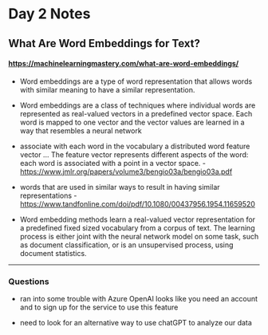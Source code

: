 # Day 2 Notes

## What Are Word Embeddings for Text?

#### https://machinelearningmastery.com/what-are-word-embeddings/

* Word embeddings are a type of word representation that allows words with similar meaning to have a similar representation.

* Word embeddings are a class of techniques where individual words are represented as real-valued vectors in a predefined vector space. Each word is mapped to one vector and the vector values are learned in a way that resembles a neural network

* associate with each word in the vocabulary a distributed word feature vector … The feature vector represents different aspects of the word: each word is associated with a point in a vector space. - https://www.jmlr.org/papers/volume3/bengio03a/bengio03a.pdf

* words that are used in similar ways to result in having similar representations - https://www.tandfonline.com/doi/pdf/10.1080/00437956.1954.11659520

* Word embedding methods learn a real-valued vector representation for a predefined fixed sized vocabulary from a corpus of text. The learning process is either joint with the neural network model on some task, such as document classification, or is an unsupervised process, using document statistics.
---
### Questions

* ran into some trouble with Azure OpenAI looks like you need an account and to sign up for the service to use this feature

* need to look for an alternative way to use chatGPT to analyze our data